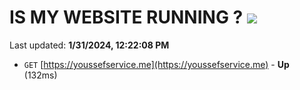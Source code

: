 # IS MY WEBSITE RUNNING ? [![](https://img.shields.io/static/v1?label=Sponsor&message=%E2%9D%A4&logo=GitHub&color=%23fe8e86)](https://github.com/sponsors/<username>)

Last updated: **1/31/2024, 12:22:08 PM**

- `GET` [https://youssefservice.me](https://youssefservice.me) - **Up** (132ms)
